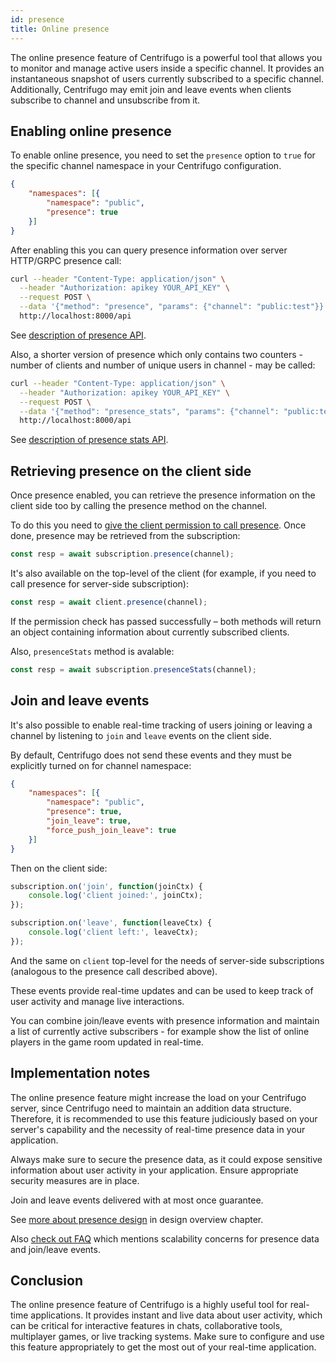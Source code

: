 ```yaml
---
id: presence
title: Online presence
---
```


The online presence feature of Centrifugo is a powerful tool that allows you to monitor and manage active users inside a specific channel. It provides an instantaneous snapshot of users currently subscribed to a specific channel. Additionally, Centrifugo may emit join and leave events when clients subscribe to channel and unsubscribe from it.  

## Enabling online presence

To enable online presence, you need to set the `presence` option to `true` for the specific channel namespace in your Centrifugo configuration.

```json
{
    "namespaces": [{
        "namespace": "public",
        "presence": true
    }]
}
```

After enabling this you can query presence information over server HTTP/GRPC presence call:

```bash
curl --header "Content-Type: application/json" \
  --header "Authorization: apikey YOUR_API_KEY" \
  --request POST \
  --data '{"method": "presence", "params": {"channel": "public:test"}}' \
  http://localhost:8000/api
```

See [description of presence API](./server_api.md#presence).

Also, a shorter version of presence which only contains two counters - number of clients and number of unique users in channel - may be called:

```bash
curl --header "Content-Type: application/json" \
  --header "Authorization: apikey YOUR_API_KEY" \
  --request POST \
  --data '{"method": "presence_stats", "params": {"channel": "public:test"}}' \
  http://localhost:8000/api
```

See [description of presence stats API](./server_api.md#presence_stats).

## Retrieving presence on the client side

Once presence enabled, you can retrieve the presence information on the client side too by calling the presence method on the channel.

To do this you need to [give the client permission to call presence](./channel_permissions.md#presence-permission-model). Once done, presence may be retrieved from the subscription: 

```javascript
const resp = await subscription.presence(channel);
```

It's also available on the top-level of the client (for example, if you need to call presence for server-side subscription):

```javascript
const resp = await client.presence(channel);
```

If the permission check has passed successfully – both methods will return an object containing information about currently subscribed clients.

Also, `presenceStats` method is avalable:

```javascript
const resp = await subscription.presenceStats(channel);
```

## Join and leave events

It's also possible to enable real-time tracking of users joining or leaving a channel by listening to `join` and `leave` events on the client side.

By default, Centrifugo does not send these events and they must be explicitly turned on for channel namespace:

```json
{
    "namespaces": [{
        "namespace": "public",
        "presence": true,
        "join_leave": true,
        "force_push_join_leave": true
    }]
}
```

Then on the client side:

```javascript
subscription.on('join', function(joinCtx) {
    console.log('client joined:', joinCtx);
});

subscription.on('leave', function(leaveCtx) {
    console.log('client left:', leaveCtx);
});
```

And the same on `client` top-level for the needs of server-side subscriptions (analogous to the presence call described above).

These events provide real-time updates and can be used to keep track of user activity and manage live interactions.

You can combine join/leave events with presence information and maintain a list of currently active subscribers - for example show the list of online players in the game room updated in real-time.

## Implementation notes

The online presence feature might increase the load on your Centrifugo server, since Centrifugo need to maintain an addition data structure. Therefore, it is recommended to use this feature judiciously based on your server's capability and the necessity of real-time presence data in your application.

Always make sure to secure the presence data, as it could expose sensitive information about user activity in your application. Ensure appropriate security measures are in place.

Join and leave events delivered with at most once guarantee.

See [more about presence design](../getting-started/design.md#online-presence-considerations) in design overview chapter.

Also [check out FAQ](../faq/index.md#how-scalable-is-the-online-presence-and-joinleave-features) which mentions scalability concerns for presence data and join/leave events.

## Conclusion

The online presence feature of Centrifugo is a highly useful tool for real-time applications. It provides instant and live data about user activity, which can be critical for interactive features in chats, collaborative tools, multiplayer games, or live tracking systems. Make sure to configure and use this feature appropriately to get the most out of your real-time application.
